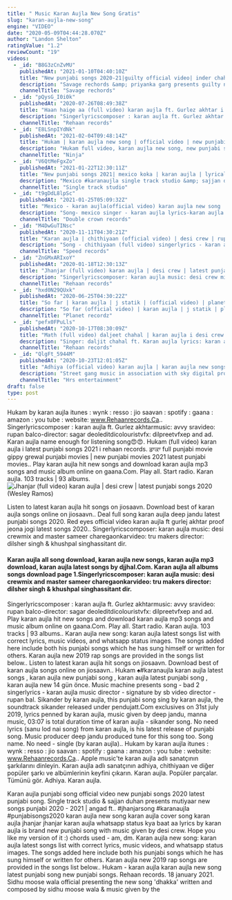 ```yaml
---
title: " Music Karan Aujla New Song Gratis"
slug: "karan-aujla-new-song"
engine: "VIDEO"
date: "2020-05-09T04:44:28.070Z"
author: "Landon Shelton"
ratingValue: "1.2"
reviewCount: "19"
videos:
  - _id: "B8G3zCnZvMU"
    publishedAt: "2021-01-10T04:40:10Z"
    title: "New punjabi songs 2020-21|guilty official video| inder chahal karan aujla shraddha arya|coin digital"
    description: "Savage rechords &amp; priyanka garg presents guilty new songs punjabi 2020-21 | inder chahal ft. Karan aujla | new punjabi songs 2020-21 | latest punjabi"
    channelTitle: "Savage rechords"
  - _id: "pQysG_I0i0k"
    publishedAt: "2020-07-26T08:49:38Z"
    title: "Haan haige aa (full video) karan aujla ft. Gurlez akhtar i rupan bal i avvy sra i latest song 2020"
    description: "Singerlyricscomposer : karan aujla ft. Gurlez akhtar music: avvy sra video: rupan bal co-director: sagar deol editdicolouristvfx: dilpreetvfx ep and ad:"
    channelTitle: "Rehaan records"
  - _id: "E8LSnpIYdNk"
    publishedAt: "2021-02-04T09:48:14Z"
    title: "Hukam | karan aujla new song | official video | new punjabi song 2021 | latest punjabi songs"
    description: "Hukam full video, karan aujla new song, new punjabi song 2021, latest punjabi songs 2021, new punjabi song 2020, new punjabi songs,"
    channelTitle: "Ninja"
  - _id: "V6QtMeFgxZo"
    publishedAt: "2021-01-22T12:30:11Z"
    title: "New punjabi songs 2021| mexico koka | karan aujla | lyrical video | latest punjabi song 2020"
    description: "Mexico #karanaujla single track studio &amp; sajjan duhan presents the official full song of karan aujla latest track libaas new track 2020 song : mexico koka"
    channelTitle: "Single track studio"
  - _id: "t9gDdL8lpSc"
    publishedAt: "2021-01-25T05:09:32Z"
    title: "Mexico - karan aujla(official video) karan aujla new song | latest punjabi songs | new punjabi songs"
    description: "Song- mexico singer - karan aujla lyrics-karan aujla latest punjabi songs, new punjabi songs, new punjabi songs 2021, latest punjabi songs 2021, karan"
    channelTitle: "Double crown records"
  - _id: "M4DwGuTINsc"
    publishedAt: "2020-11-11T04:30:21Z"
    title: "Karan aujla | chithiyaan (official video) | desi crew | rupan bal | latest punjabi songs 2020"
    description: "Song - chithiyaan (full video) singerlyrics - karan aujla music - desi crew female lead - tanu grewal edit &amp; vfx - dilpreet vfx mix master - sameer"
    channelTitle: "Speed records"
  - _id: "ZnGMxARIxoY"
    publishedAt: "2020-01-18T12:30:13Z"
    title: "Jhanjar (full video) karan aujla | desi crew | latest punjabi songs 2020"
    description: "Singerlyricscomposer: karan aujla music: desi crew mix and master sameer charegaonkar video: tru makers director: dilsher singh &amp; khushpal singh"
    channelTitle: "Rehaan records"
  - _id: "hxd0N29QUxk"
    publishedAt: "2020-06-25T04:30:22Z"
    title: "So far | karan aujla | j statik | (official video) | planet recordz | latest punjabi songs 2020"
    description: "So far (official video) | karan aujla | j statik | planet recordz | latest punjabi songs 2020 available on all streaming platforms: apple music:"
    channelTitle: "Planet recordz"
  - _id: "pefx0FPuLls"
    publishedAt: "2020-10-17T08:30:09Z"
    title: "Math (full video) daljeet chahal | karan aujla i desi crew | latest punjabi songs 2020"
    description: "Singer: daljit chahal ft. Karan aujla lyrics: karan aujla music: desi crew video: b2gether pros edit : jagjeet singh dhanoa project by: deep rehaan sukh"
    channelTitle: "Rehaan records"
  - _id: "QlgFt_5944M"
    publishedAt: "2020-10-23T12:01:05Z"
    title: "Adhiya (official video) karan aujla | karan aujla new songs 2020 | new punjabi songs 2020"
    description: "Street gang music in association with sky digital proudly presents a (official video) of adhiya song, sung and written by karan aujla. The music of new"
    channelTitle: "Hrs entertainment"
draft: false
type: post
---
```


Hukam by karan aujla itunes : wynk : resso : jio saavan : spotify : gaana : amazon : you tube : website: www.Rehaanrecords.Ca.. Singerlyricscomposer : karan aujla ft. Gurlez akhtarmusic: avvy sravideo: rupan balco-director: sagar deoleditdicolouristvfx: dilpreetvfxep and ad. Karan aujla name enough for listening song😍😍. Hukam (full video) karan aujla i latest punjabi songs 2021 i rehaan records. ਡਾਕਾ full punjabi movie gippy grewal punjabi movies | new punjabi movies 2021 latest punjabi movies.. Play karan aujla hit new songs and download karan aujla mp3 songs and music album online on gaana.Com. Play all. Start radio. Karan aujla. 103 tracks | 93 albums.
![Jhanjar (full video) karan aujla | desi crew | latest punjabi songs 2020 (Wesley Ramos)](https://i.ytimg.com/vi/ZnGMxARIxoY/hqdefault.jpg "Jhanjar (full video) karan aujla | desi crew | latest punjabi songs 2020 (Nancy Washington)")

Listen to latest karan aujla hit songs on jiosaavn. Download best of karan aujla songs online on jiosaavn.. Deal full song karan aujla deep jandu latest punjabi songs 2020. Red eyes official video karan aujla ft gurlej akhtar proof jeona jogi latest songs 2020.. Singerlyricscomposer: karan aujla music: desi crewmix and master sameer charegaonkarvideo: tru makers director: dilsher singh &amp; khushpal singhassitant dir.
<!--inArticleAds-->

<!--galleryOne-->

#### Karan aujla all song download, karan aujla new songs, karan aujla mp3 download, karan aujla latest songs by djjhal.Com. Karan aujla all albums songs download page 1.Singerlyricscomposer: karan aujla music: desi crewmix and master sameer charegaonkarvideo: tru makers director: dilsher singh &amp; khushpal singhassitant dir.
<!--inArticleAds-->

<!--galleryTwo-->

Singerlyricscomposer : karan aujla ft. Gurlez akhtarmusic: avvy sravideo: rupan balco-director: sagar deoleditdicolouristvfx: dilpreetvfxep and ad. Play karan aujla hit new songs and download karan aujla mp3 songs and music album online on gaana.Com. Play all. Start radio. Karan aujla. 103 tracks | 93 albums.. Karan aujla new song: karan aujla latest songs list with correct lyrics, music videos, and whatsapp status images. The songs added here include both his punjabi songs which he has sung himself or written for others. Karan aujla new 2019 rap songs are provided in the songs list below.. Listen to latest karan aujla hit songs on jiosaavn. Download best of karan aujla songs online on jiosaavn.. Hukam ♠️#karanaujla karan aujla latest songs , karan aujla new punjabi song , karan aujla latest punjabi song , karan aujla new  14 gün önce. Music machine presents song - bad 2 singerlyrics - karan aujla music director - signature by sb video director - rupan bal. Sikander by karan aujla, this punjabi song sing by karan aujla, the soundtrack sikander released under pendujatt.Com exclusives on 31st july 2019, lyrics penned by karan aujla, music given by deep jandu, manna music, 03:07 is total duration time of karan aujla - sikander song. No need lyrics (sanu lod nai song) from karan aujla, is his latest release of punjabi song. Music producer deep jandu produced tune for this song too. Song name. No need - single (by karan aujla).. Hukam by karan aujla itunes : wynk : resso : jio saavan : spotify : gaana : amazon : you tube : website: www.Rehaanrecords.Ca.. Apple music&#39;te karan aujla adlı sanatçının şarkılarını dinleyin. Karan aujla adlı sanatçının adhiya, chithiyaan ve diğer popüler şarkı ve albümlerinin keyfini çıkarın. Karan aujla. Popüler parçalar. Tümünü gör. Adhiya. Karan aujla.
<!--galleryThree-->

Karan aujla punjabi song official video new punjabi songs 2020 latest punjabi song. Single track studio &amp; sajjan duhan presents mutiyaar new songs punjabi 2020 - 2021 | angad ft.. #jhanjarsong #karanaujla #punjabisongs2020 karan aujla new song karan aujla cover song karan aujla jhanjar jhanjar karan aujla whatsapp status kya baat aa lyrics by karan aujla is brand new punjabi song with music given by desi crew. Hope you like my version of it :) chords used - am, dm. Karan aujla new song: karan aujla latest songs list with correct lyrics, music videos, and whatsapp status images. The songs added here include both his punjabi songs which he has sung himself or written for others. Karan aujla new 2019 rap songs are provided in the songs list below.. Hukam - karan aujla karan aujla new song latest punjabi song new punjabi songs. Rehaan records. 18 january 2021. Sidhu moose wala official presenting the new song &#39;dhakka&#39; written and composed by sidhu moose wala &amp; music given by the